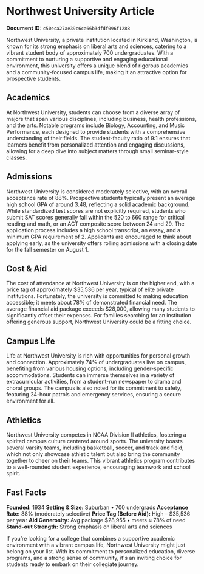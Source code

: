 # Northwest University Article

**Document ID:** `c50eca27ae39c6ca66b3dfdf096f1288`

Northwest University, a private institution located in Kirkland, Washington, is known for its strong emphasis on liberal arts and sciences, catering to a vibrant student body of approximately 700 undergraduates. With a commitment to nurturing a supportive and engaging educational environment, this university offers a unique blend of rigorous academics and a community-focused campus life, making it an attractive option for prospective students.

## Academics
At Northwest University, students can choose from a diverse array of majors that span various disciplines, including business, health professions, and the arts. Notable programs include Biology, Accounting, and Music Performance, each designed to provide students with a comprehensive understanding of their fields. The student-faculty ratio of 9:1 ensures that learners benefit from personalized attention and engaging discussions, allowing for a deep dive into subject matters through small seminar-style classes.

## Admissions
Northwest University is considered moderately selective, with an overall acceptance rate of 88%. Prospective students typically present an average high school GPA of around 3.48, reflecting a solid academic background. While standardized test scores are not explicitly required, students who submit SAT scores generally fall within the 520 to 660 range for critical reading and math, or an ACT composite score between 24 and 29. The application process includes a high school transcript, an essay, and a minimum GPA requirement of 2. Applicants are encouraged to think about applying early, as the university offers rolling admissions with a closing date for the fall semester on August 1.

## Cost & Aid
The cost of attendance at Northwest University is on the higher end, with a price tag of approximately $35,536 per year, typical of elite private institutions. Fortunately, the university is committed to making education accessible; it meets about 78% of demonstrated financial need. The average financial aid package exceeds $28,000, allowing many students to significantly offset their expenses. For families searching for an institution offering generous support, Northwest University could be a fitting choice.

## Campus Life
Life at Northwest University is rich with opportunities for personal growth and connection. Approximately 74% of undergraduates live on campus, benefiting from various housing options, including gender-specific accommodations. Students can immerse themselves in a variety of extracurricular activities, from a student-run newspaper to drama and choral groups. The campus is also noted for its commitment to safety, featuring 24-hour patrols and emergency services, ensuring a secure environment for all.

## Athletics
Northwest University competes in NCAA Division II athletics, fostering a spirited campus culture centered around sports. The university boasts several varsity teams, including basketball, soccer, and track and field, which not only showcase athletic talent but also bring the community together to cheer on their teams. This vibrant athletics program contributes to a well-rounded student experience, encouraging teamwork and school spirit.

## Fast Facts
**Founded:** 1934
**Setting & Size:** Suburban • 700 undergrads
**Acceptance Rate:** 88% (moderately selective)
**Price Tag (Before Aid):** High – $35,536 per year
**Aid Generosity:** Avg package $28,955 • meets ≈ 78% of need
**Stand-out Strength:** Strong emphasis on liberal arts and sciences

If you’re looking for a college that combines a supportive academic environment with a vibrant campus life, Northwest University might just belong on your list. With its commitment to personalized education, diverse programs, and a strong sense of community, it's an inviting choice for students ready to embark on their collegiate journey.
